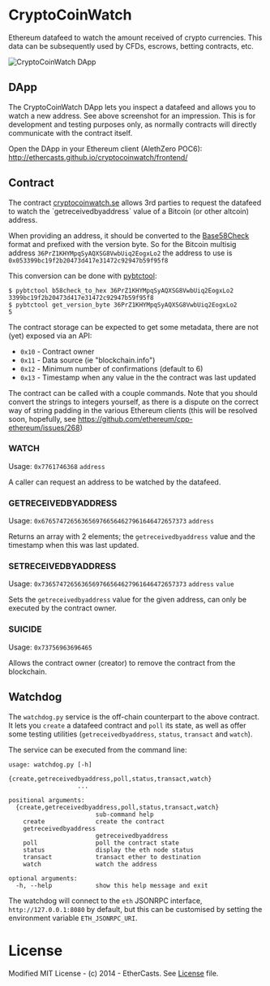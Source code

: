 CryptoCoinWatch
===============

Ethereum datafeed to watch the amount received of crypto currencies. This data can be subsequently used by CFDs, escrows, betting contracts, etc.

![CryptoCoinWatch DApp](https://i.imgur.com/s3FnhWv.png)

## DApp

The CryptoCoinWatch DApp lets you inspect a datafeed and allows you to watch a new address. See above screenshot for an impression. This is for development and testing purposes only, as normally contracts will directly communicate with the contract itself.

Open the DApp in your Ethereum client (AlethZero POC6): http://ethercasts.github.io/cryptocoinwatch/frontend/

## Contract

The contract [cryptocoinwatch.se](examples/cryptocoinwatch.se`) allows 3rd parties to request the datafeed to watch the `getreceivedbyaddress` value of a Bitcoin (or other altcoin) address.

When providing an address, it should be converted to the [Base58Check](https://en.bitcoin.it/wiki/Base58Check_encoding) format and prefixed with the version byte. So for the Bitcoin multisig address `36PrZ1KHYMpqSyAQXSG8VwbUiq2EogxLo2` the address to use is `0x053399bc19f2b20473d417e31472c92947b59f95f8`

This conversion can be done with [pybtctool](https://github.com/vbuterin/pybitcointools):
```
$ pybtctool b58check_to_hex 36PrZ1KHYMpqSyAQXSG8VwbUiq2EogxLo2
3399bc19f2b20473d417e31472c92947b59f95f8
$ pybtctool get_version_byte 36PrZ1KHYMpqSyAQXSG8VwbUiq2EogxLo2
5
```

The contract storage can be expected to get some metadata, there are not (yet) exposed via an API:

- `0x10` - Contract owner
- `0x11` - Data source (ie "blockchain.info")
- `0x12` - Minimum number of confirmations (default to 6)
- `0x13` - Timestamp when any value in the the contract was last updated

The contract can be called with a couple commands. Note that you should convert the strings to integers yourself, as there is a dispute on the correct way of string padding in the various Ethereum clients (this will be resolved soon, hopefully, see https://github.com/ethereum/cpp-ethereum/issues/268)


### WATCH
Usage: `0x7761746368` `address`

A caller can request an address to be watched by the datafeed.

### GETRECEIVEDBYADDRESS
Usage: `0x6765747265636569766564627961646472657373` `address`

Returns an array with 2 elements; the `getreceivedbyaddress` value and the timestamp when this was last updated.

### SETRECEIVEDBYADDRESS
Usage: `0x7365747265636569766564627961646472657373` `address` `value`

Sets the `getreceivedbyaddress` value for the given address, can only be executed by the contract owner.

### SUICIDE
Usage: `0x73756963696465`

Allows the contract owner (creator) to remove the contract from the blockchain.

## Watchdog

The `watchdog.py` service is the off-chain counterpart to the above contract. It lets you `create` a datafeed contract and `poll` its state, as well as offer some testing utilities (`getreceivedbyaddress`, `status`, `transact` and `watch`).

The service can be executed from the command line:

```
usage: watchdog.py [-h]
                   {create,getreceivedbyaddress,poll,status,transact,watch}
                   ...

positional arguments:
  {create,getreceivedbyaddress,poll,status,transact,watch}
                        sub-command help
    create              create the contract
    getreceivedbyaddress
                        getreceivedbyaddress
    poll                poll the contract state
    status              display the eth node status
    transact            transact ether to destination
    watch               watch the address

optional arguments:
  -h, --help            show this help message and exit
```

The watchdog will connect to the `eth` JSONRPC interface, `http://127.0.0.1:8080` by default, but this can be customised by setting the environment variable `ETH_JSONRPC_URI`.

# License

Modified MIT License - (c) 2014 - EtherCasts. See [License](LICENSE.md) file.
